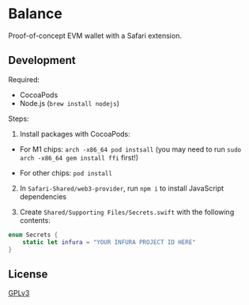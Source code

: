 # Balance

Proof-of-concept EVM wallet with a Safari extension.

## Development

Required:

- CocoaPods
- Node.js (`brew install nodejs`)

Steps:

1. Install packages with CocoaPods:

- For M1 chips: `arch -x86_64 pod instsall` (you may need to run `sudo arch -x86_64 gem install ffi` first!)

- For other chips: `pod install`

2. In `Safari-Shared/web3-provider`, run `npm i` to install JavaScript dependencies

3. Create `Shared/Supporting Files/Secrets.swift` with the following contents:

```swift
enum Secrets {
    static let infura = "YOUR INFURA PROJECT ID HERE"
}
```

## License

[GPLv3](https://github.com/balance-io/Balance/blob/main/LICENSE)
